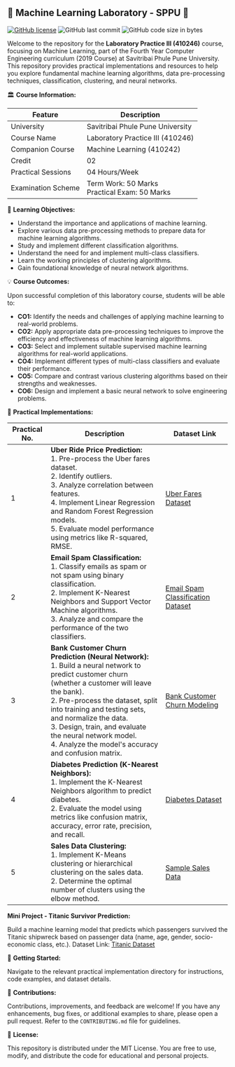 ## 🤖 Machine Learning Laboratory - SPPU 🤖

[![GitHub license](https://img.shields.io/github/license/kunalPisolkar24/ML_Lab)](https://github.com/kunalPisolkar24/ML_Lab/blob/main/LICENSE)
![GitHub last commit](https://img.shields.io/github/last-commit/kunalPisolkar24/ML_Lab)
![GitHub code size in bytes](https://img.shields.io/github/languages/code-size/kunalPisolkar24/ML_Lab)

Welcome to the repository for the **Laboratory Practice III (410246)** course, focusing on Machine Learning, part of the Fourth Year Computer Engineering curriculum (2019 Course) at Savitribai Phule Pune University. This repository provides practical implementations and resources to help you explore fundamental machine learning algorithms, data pre-processing techniques, classification, clustering, and neural networks.

🏛️ **Course Information:**

| Feature | Description |
|---|---|
| University | Savitribai Phule Pune University |
| Course Name | Laboratory Practice III (410246) |
| Companion Course | Machine Learning (410242) |
| Credit | 02 |
| Practical Sessions | 04 Hours/Week |
| Examination Scheme | Term Work: 50 Marks <br> Practical Exam: 50 Marks |

🎯 **Learning Objectives:**

* Understand the importance and applications of machine learning.
* Explore various data pre-processing methods to prepare data for machine learning algorithms.
* Study and implement different classification algorithms.
* Understand the need for and implement multi-class classifiers.
* Learn the working principles of clustering algorithms.
* Gain foundational knowledge of neural network algorithms.

💡 **Course Outcomes:**

Upon successful completion of this laboratory course, students will be able to:

* **CO1:** Identify the needs and challenges of applying machine learning to real-world problems.
* **CO2:** Apply appropriate data pre-processing techniques to improve the efficiency and effectiveness of machine learning algorithms.
* **CO3:** Select and implement suitable supervised machine learning algorithms for real-world applications.
* **CO4:** Implement different types of multi-class classifiers and evaluate their performance.
* **CO5:** Compare and contrast various clustering algorithms based on their strengths and weaknesses.
* **CO6:** Design and implement a basic neural network to solve engineering problems.

📂 **Practical Implementations:**

| Practical No. | Description | Dataset Link |
|---|---|---|
| 1 | **Uber Ride Price Prediction:** <br> 1. Pre-process the Uber fares dataset. <br> 2. Identify outliers. <br> 3. Analyze correlation between features. <br> 4. Implement Linear Regression and Random Forest Regression models. <br> 5. Evaluate model performance using metrics like R-squared, RMSE.  | [Uber Fares Dataset](https://www.kaggle.com/datasets/yasserh/uber-fares-dataset) |
| 2 | **Email Spam Classification:** <br> 1. Classify emails as spam or not spam using binary classification. <br> 2. Implement K-Nearest Neighbors and Support Vector Machine algorithms. <br> 3. Analyze and compare the performance of the two classifiers. | [Email Spam Classification Dataset](https://www.kaggle.com/datasets/balaka18/email-spam-classification-dataset-csv) |
| 3 | **Bank Customer Churn Prediction (Neural Network):** <br> 1. Build a neural network to predict customer churn (whether a customer will leave the bank). <br> 2. Pre-process the dataset, split into training and testing sets, and normalize the data. <br> 3. Design, train, and evaluate the neural network model. <br> 4. Analyze the model's accuracy and confusion matrix. | [Bank Customer Churn Modeling](https://www.kaggle.com/barelydedicated/bank-customer-churn-modeling) |
| 4 | **Diabetes Prediction (K-Nearest Neighbors):** <br> 1. Implement the K-Nearest Neighbors algorithm to predict diabetes. <br> 2. Evaluate the model using metrics like confusion matrix, accuracy, error rate, precision, and recall. | [Diabetes Dataset](https://www.kaggle.com/datasets/abdallamahgoub/diabetes) |
| 5 | **Sales Data Clustering:** <br> 1. Implement K-Means clustering or hierarchical clustering on the sales data. <br> 2. Determine the optimal number of clusters using the elbow method. | [Sample Sales Data](https://www.kaggle.com/datasets/kyanyoga/sample-sales-data) |

**Mini Project - Titanic Survivor Prediction:**

Build a machine learning model that predicts which passengers survived the Titanic shipwreck based on passenger data (name, age, gender, socio-economic class, etc.). 
Dataset Link: [Titanic Dataset](https://www.kaggle.com/competitions/titanic/data)

🚀 **Getting Started:**

Navigate to the relevant practical implementation directory for instructions, code examples, and dataset details.

🙌 **Contributions:**

Contributions, improvements, and feedback are welcome! If you have any enhancements, bug fixes, or additional examples to share, please open a pull request. Refer to the `CONTRIBUTING.md` file for guidelines.

📄 **License:**

This repository is distributed under the MIT License. You are free to use, modify, and distribute the code for educational and personal projects.

